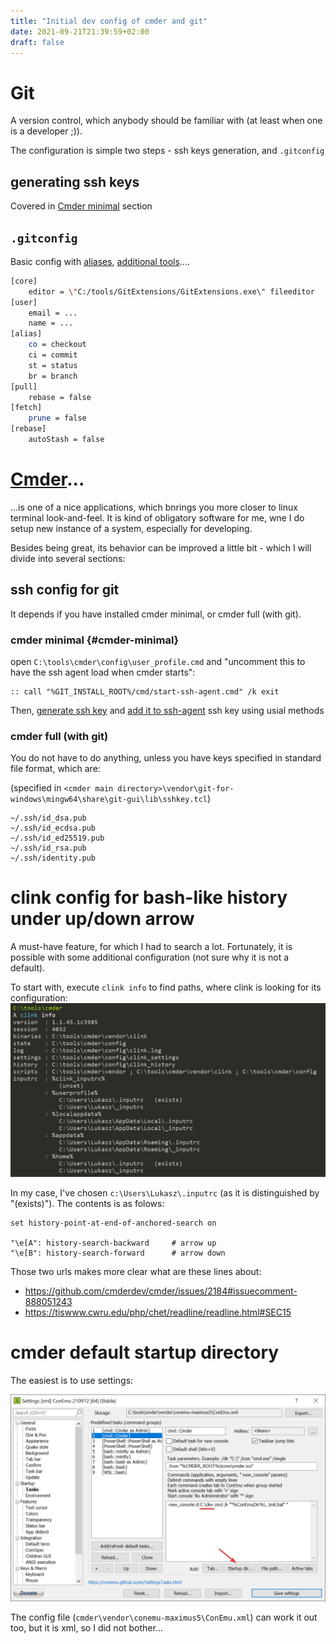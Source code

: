 ```yaml
---
title: "Initial dev config of cmder and git"
date: 2021-09-21T21:39:59+02:00
draft: false
---
```



# Git

A version control, which anybody should be familiar with (at least when one is a developer ;)).

The configuration is simple two steps - ssh keys generation, and `.gitconfig`

## generating ssh keys

Covered in [Cmder minimal](#cmder-minimal) section

## `.gitconfig`

Basic config with [aliases](https://git-scm.com/book/en/v2/Git-Basics-Git-Aliases), [additional tools](https://gitextensions.github.io/)....

```sh
[core]
	editor = \"C:/tools/GitExtensions/GitExtensions.exe\" fileeditor
[user]
	email = ...
	name = ...
[alias]
	co = checkout
	ci = commit
	st = status
	br = branch
[pull]
	rebase = false
[fetch]
	prune = false
[rebase]
	autoStash = false

```


# [Cmder](https://cmder.net/)...
...is one of a nice applications, which bnrings you more closer to linux terminal look-and-feel.
It is kind of obligatory software for me, wne I do setup new instance of a system, especially for developing.

Besides being great, its behavior can be improved a little bit - which I will divide into several sections:


## ssh config for git

It depends if you have installed cmder minimal, or cmder full (with git).

### cmder minimal {#cmder-minimal}

open `C:\tools\cmder\config\user_profile.cmd` and "uncomment this to have the ssh agent load when cmder starts":
```
:: call "%GIT_INSTALL_ROOT%/cmd/start-ssh-agent.cmd" /k exit
```

Then,
[generate ssh key](https://docs.github.com/en/authentication/connecting-to-github-with-ssh/generating-a-new-ssh-key-and-adding-it-to-the-ssh-agent#generating-a-new-ssh-key)
and
[add it to ssh-agent](https://docs.github.com/en/authentication/connecting-to-github-with-ssh/generating-a-new-ssh-key-and-adding-it-to-the-ssh-agent#adding-your-ssh-key-to-the-ssh-agent)
ssh key using usial methods


### cmder full (with git)

You do not have to do anything, unless you have keys specified in standard file format, which are:

(specified in `<cmder main directory>\vendor\git-for-windows\mingw64\share\git-gui\lib\sshkey.tcl`)
```
~/.ssh/id_dsa.pub
~/.ssh/id_ecdsa.pub
~/.ssh/id_ed25519.pub
~/.ssh/id_rsa.pub
~/.ssh/identity.pub
```


# clink config for bash-like history under up/down arrow

A must-have feature, for which I had to search a lot.
Fortunately, it is possible with some additional configuration (not sure why it is not a default).

To start with, execute `clink info` to find paths, where clink is looking for its configuration:
![Cliink info output](/images/clink-info.png)

In my case, I've chosen `c:\Users\Lukasz\.inputrc` (as it is distinguished by "(exists)").
The contents is as folows:

```
set history-point-at-end-of-anchored-search on

"\e[A": history-search-backward     # arrow up
"\e[B": history-search-forward      # arrow down

```

Those two urls makes more clear what are these lines about:

- https://github.com/cmderdev/cmder/issues/2184#issuecomment-888051243
- https://tiswww.cwru.edu/php/chet/readline/readline.html#SEC15


# cmder default startup directory

The easiest is to use settings:

![Conemu startup dir dialog](/images/conemu-startup-dir.png)

The config file (`cmder\vendor\conemu-maximus5\ConEmu.xml`) can work it out too, but it is xml, so I did not bother...
